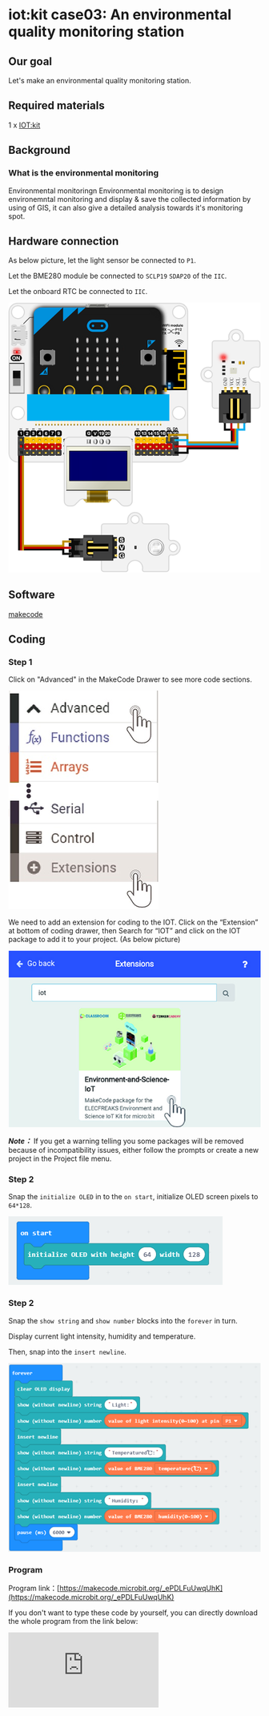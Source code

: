 # iot:kit case03: An environmental quality monitoring station

## Our goal


 Let's make an environmental quality monitoring station.


## Required materials


 1 x [IOT:kit](https://shop.elecfreaks.com/products/elecfreaks-micro-bit-smart-science-iot-kit-without-micro-bit-board?_pos=1&_sid=2513e1df0&_ss=r)


## Background


### What is the environmental monitoring

 Environmental monitoringn Environmental monitoring is to design environemntal monitoring and display & save the collected information by using of GIS, it can also give a detailed analysis towards it's monitoring spot.


## Hardware connection


As below picture, let the light sensor be connected to `P1`.

Let the BME280 module be connected to `SCLP19` `SDAP20` of the `IIC`.

Let the onboard RTC be connected to `IIC`.

![](./images/case_03_01.png)


## Software


[makecode](https://makecode.microbit.org/#)

## Coding


### Step 1
 Click on "Advanced" in the MakeCode Drawer to see more code sections.

![](./images/iot_bit_11.jpg)

 We need to add an extension for coding to the IOT. Click on the “Extension” at bottom of coding drawer, then Search for “IOT” and click on the IOT package to add it to your project. (As below picture)

![](./images/iot_bit_12.jpg)

***Note：*** If you get a warning telling you some packages will be removed because of incompatibility issues, either follow the prompts or create a new project in the Project file menu.

### Step 2

Snap the `initialize OLED` in to the `on start`, initialize OLED screen pixels to `64*128`.

![](./images/case_03_02.png)

### Step 2

Snap the `show string` and `show number` blocks into the `forever` in turn.

Display current light intensity, humidity and temperature.

Then, snap into the `insert newline`.

![](./images/case_03_03.png)

### Program

Program link：[https://makecode.microbit.org/_ePDLFuUwqUhK](https://makecode.microbit.org/_ePDLFuUwqUhK)

If you don't want to type these code by yourself, you can directly download the whole program from the link below:

<div
    style={{
        position: 'relative',
        paddingBottom: '60%',
        overflow: 'hidden',
    }}
>
    <iframe
        src="https://makecode.microbit.org/_ePDLFuUwqUhK"
        frameborder="0"
        sandbox="allow-popups allow-forms allow-scripts allow-same-origin"
        style={{
            position: 'absolute',
            width: '100%',
            height: '100%',
        }}
    />
</div>


### Result

The light intensity, temperature and humidity are displayed every minute.

## Think


How do you count the data in a day ?

## Questions


## More Information
